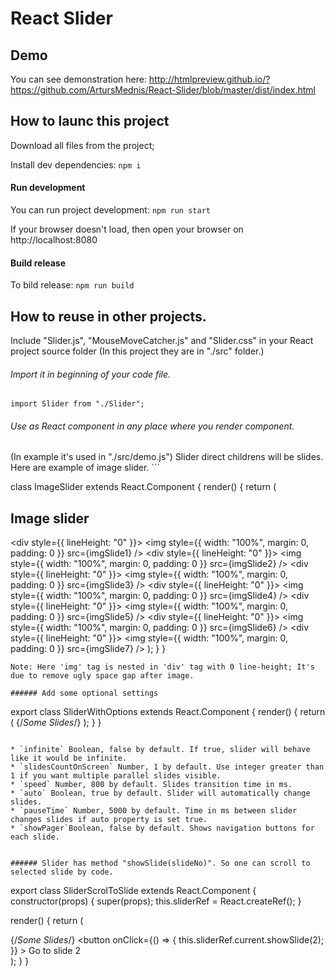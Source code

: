 # React Slider

## Demo
You can see demonstration here: 
http://htmlpreview.github.io/?https://github.com/ArtursMednis/React-Slider/blob/master/dist/index.html

## How to launc this project
Download all files from the project;

Install dev dependencies:
`npm i`

#### Run development
You can run project development:
`npm run start`

If your browser doesn't load, then open your browser on http://localhost:8080

#### Build release
To bild release:
`npm run build`


## How to reuse in other projects.
Include "Slider.js", "MouseMoveCatcher.js" and "Slider.css" in your React project source folder (In this project they are in "./src" folder.)

###### Import it in beginning of your code file.
`import Slider from "./Slider";`


###### Use as React component in any place where you render component.
(In example it's used in "./src/demo.js")
Slider direct childrens will be slides. Here are example of image slider. 
	```

  
class ImageSlider extends React.Component {
  render() {
    return (
      <Slider>
        <div>
          <h2> Image slider</h2>
        </div>
        <div style={{ lineHeight: "0" }}>
          <img
            style={{ width: "100%", margin: 0, padding: 0 }}
            src={imgSlide1}
          />
        </div>
        <div style={{ lineHeight: "0" }}>
          <img
            style={{ width: "100%", margin: 0, padding: 0 }}
            src={imgSlide2}
          />
        </div>
        <div style={{ lineHeight: "0" }}>
          <img
            style={{ width: "100%", margin: 0, padding: 0 }}
            src={imgSlide3}
          />
        </div>
        <div style={{ lineHeight: "0" }}>
          <img
            style={{ width: "100%", margin: 0, padding: 0 }}
            src={imgSlide4}
          />
        </div>
        <div style={{ lineHeight: "0" }}>
          <img
            style={{ width: "100%", margin: 0, padding: 0 }}
            src={imgSlide5}
          />
        </div>
        <div style={{ lineHeight: "0" }}>
          <img
            style={{ width: "100%", margin: 0, padding: 0 }}
            src={imgSlide6}
          />
        </div>
        <div style={{ lineHeight: "0" }}>
          <img
            style={{ width: "100%", margin: 0, padding: 0 }}
            src={imgSlide7}
          />
        </div>
      </Slider>
    );
  }
}
  ```
Note: Here 'img' tag is nested in 'div' tag with 0 line-height; It's due to remove ugly space gap after image.

###### Add some optional settings
```
export class SliderWithOptions extends React.Component {
  render() {
    return (
      <Slider
        infinite={true}
        slidesCountOnScreen={2}
        speed={1200}
        auto={true}
        pauseTime={3000}
        showPager={true}
      >
        {/*Some Slides*/}
      </Slider>
    );
  }
}
```

* `infinite` Boolean, false by default. If true, slider will behave like it would be infinite.
* `slidesCountOnScreen` Number, 1 by default. Use integer greater than 1 if you want multiple parallel slides visible.
* `speed` Number, 800 by default. Slides transition time in ms.
* `auto` Boolean, true by default. Slider will automatically change slides.
* `pauseTime` Number, 5000 by default. Time in ms between slider changes slides if auto property is set true.
* `showPager`Boolean, false by default. Shows navigation buttons for each slide.


###### Slider has method "showSlide(slideNo)". So one can scroll to selected slide by code.
```
export class SliderScrolToSlide extends React.Component {
  constructor(props) {
    super(props);
    this.sliderRef = React.createRef();
  }

  render() {
    return (
      <div>
        <Slider ref={this.sliderRef} infinite={true}>
          {/*Some Slides*/}
        </Slider>
        <button
          onClick={() => {
            this.sliderRef.current.showSlide(2);
          }}
        >
          Go to slide 2
        </button>
      </div>
    );
  }
}
```


